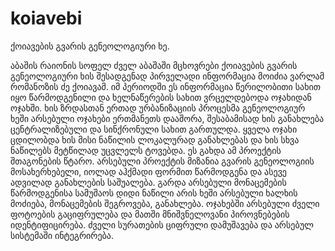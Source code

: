 # koiavebi
ქოიავების გვარის გენეოლოგიური ხე.

აბაშის რაიონის სოფელ ძველ აბაშაში მცხოვრები ქოიავების გვარის გენეოლოგიური ხის შესადგენად პირველადი ინფორმაცია მოიძია ვარლამ რომანოზის ძე ქოიავამ. იმ პერიოდში ეს ინფორმაცია წერილობითი სახით იყო წარმოდგენილი და ხელნაწერების სახით ვრცელდებოდა ოჯახიდან ოჯახში. ხის ზრდასთან ერთად ურბანიზაციის პროცესმა გენეოლოგიურ ხეში არსებული ოჯახები ერთმანეთს დააშორა, შესაბამისად ხის განახლება ცენტრალიზებული და სინქრონული სახით გართულდა. ყველა ოჯახი ცდილობდა ხის მისი ნაწილის ლოკალურად განახლებას და ხის სხვა ნაწილებს მეტწილად უცვლელს ტოვებდა. ეს გახდა ამ პროექტის შთაგონების წტარო.
    არსებული პროექტის მიზანია გვარის გენეოლოგიის მოსახერხებელი, იოლად აჰქმადი ფორმით წარმოდგენა და ასევე ადვილად განახლების საშუალება. გარდა არსებული მონაცემების წარმოდგენისა სამუშაოს დიდი ნაწილი არის ხეში არსებული ხალხის მოძიება, მონაცემების შეგროვება, განახლება. ოჯახებში არსებული ძველი ფოტოების გაციფრულება და მათში მნიშვნელოვანი პიროვნებების იდენტიფიცირება. ძველი სურათების ციფრული დამუშავება და არსებულ სისტემაში ინტეგრირება.